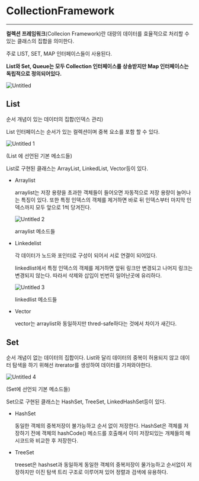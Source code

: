 # CollectionFramework

---

**컬렉션 프레임워크**(Collecion Framework)란 대량의 데이터를 효율적으로 처리할 수 있는 클래스의 집합을 의미한다.

주로 LIST, SET, MAP 인터페이스들이 사용된다.

**List와 Set, Queue는 모두 Collection 인터페이스를 상송받지만 Map 인터페이스는 독립적으로 정의되어있다.**

![Untitled](https://user-images.githubusercontent.com/52336493/171896015-63c23484-0e39-4ac8-9864-f4463af1283b.png)


## List

순서 개념이 있는 데이터의 집합(인덱스 관리)

List 인터페이스는 순서가 있는 컬렉션이며 중복 요소를 포함 할 수 있다.

![Untitled 1](https://user-images.githubusercontent.com/52336493/171896398-afa08f2f-836d-4334-9b2a-85e26954ebb1.png)


(List 에 선언된 기본 메소드들)

List로 구현된 클래스는 ArrayList, LinkedList, Vector등이 있다.

- Arraylist
    
    arraylist는 저장 용량을 초과한 객체들이 들어오면 자동적으로 저장 용량이 늘어나는 특징이 있다. 또한 특정 인덱스의 객체를 제거하면 바로 뒤 인덱스부터 마지막 인덱스까지 모두 앞으로 1씩 당겨진다.
    
    ![Untitled 2](https://user-images.githubusercontent.com/52336493/171896626-812b022a-f4d7-4381-b545-99135ab77b89.png)

    
    arraylist 메소드들
    
- Linkedelist
    
    각 데이터가 노드와 포인터로 구성이 되어서 서로 연결이 되어있다.
    
    linkedlist에서 특정 인덱스의 객체를 제거하면 앞뒤 링크만 변경되고 나머지 링크는 변경되지 않는다. 따라서 삭제와 삽입이 빈번히 일어난곳에 유리하다.
    
    ![Untitled 3](https://user-images.githubusercontent.com/52336493/171897005-a2fcadbb-3ef6-4450-8a7e-bc143a4256d5.png)

    
    linkedlist 메소드들
    
- Vector
    
    vector는 arraylist와 동일하지만 thred-safe하다는 것에서 차이가 새긴다.
    

## Set

순서 개념이 없는 데이터의 집합이다. List와 달리 데이터의 중복이 허용되지 않고 데이터 탐색을 하기 위해선 itrerator를 생성하여 데이터를 가져와야한다.

![Untitled 4](https://user-images.githubusercontent.com/52336493/171897406-095a4303-a471-40cf-815d-9b3adb15b684.png)


(Set에 선언되 기본 메소드들)

Set으로 구현된 클래스는 HashSet, TreeSet, LinkedHashSet등이 있다.

- HashSet
    
    동일한 객체의 중복저장이 불가능하고 순서 없이 저장한다. HashSet은 객체를 저장하기 전에 객체의 hashCode() 메소드를 호출해서 이미 저장되있는 개체들의 해시코드와 비교한 후 저장한다.
    
- TreeSet
    
    treeset은 hashset과 동일하게 동일한 객체의 중복저장이 물가능하고 순서없이 저장하지만 이진 탐색 트리 구조로 이루어져 있어 정렬과 검색에 유용하다.
